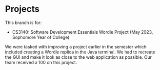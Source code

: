 # Projects
This branch is for:
- CS3140: Software Development Essentials Wordle Project (May 2023, Sophomore Year of College)

We were tasked with improving a project earlier in the semester which included creating a Wordle replica in the Java terminal. We had to recreate the GUI and make it look as close to the web application as possible. Our team received a 100 on this project.

